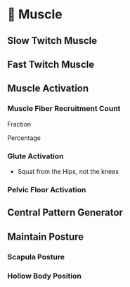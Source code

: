 # 💜 <neuro>Muscle</neuro>




## Slow Twitch Muscle

## Fast Twitch Muscle

## Muscle Activation

### Muscle Fiber Recruitment Count

Fraction

Percentage

### Glute Activation
- Squat from the Hips, not the knees

### Pelvic Floor Activation



## Central Pattern Generator

## Maintain Posture

### Scapula Posture

### Hollow Body Position

